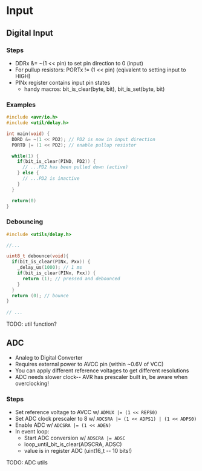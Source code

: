 # Input

## Digital Input

### Steps

* DDRx &= ~(1 << pin) to set pin direction to 0 (input)
* For pullup resistors: PORTx != (1 << pin) (eqivalent to setting input to HIGH)
* PINx register contains input pin states
  * handy macros: bit_is_clear(byte, bit), bit_is_set(byte, bit)

### Examples

```c
#include <avr/io.h>
#include <util/delay.h>

int main(void) {
  DDRD &= ~(1 << PD2); // PD2 is now in input direction
  PORTD |= (1 << PD2); // enable pullup resistor

  while(1) {
    if(bit_is_clear(PIND, PD2)) {
      // ...PD2 has been pulled down (active)
    } else {
      // ...PD2 is inactive
    }
  }

  return(0)
}
```

### Debouncing

```c
#include <utils/delay.h>

//...

uint8_t debounce(void){
  if(bit_is_clear(PINx, Pxx)) {
    _delay_us(1000); // 1 ms
    if(bit_is_clear(PINx, Pxx)) {
      return (1); // pressed and debounced
    }
  }
  return (0); // bounce
}
 
// ...
```

TODO: util function?

## ADC

* Analeg to Digital Converter
* Requires external power to AVCC pin (within ~0.6V of VCC)
* You can apply different reference voltages to get different resolutions
* ADC needs slower clock-- AVR has prescaler built in, be aware when overclocking!

### Steps

* Set reference voltage to AVCC w/ `ADMUX |= (1 << REFS0)`
* Set ADC clock prescaler to 8 w/ `ADCSRA |= (1 << ADPS1) | (1 << ADPS0)`
* Enable ADC w/ `ADCSRA |= (1 << ADEN)`
* In event loop:
  * Start ADC conversion w/ `ADSCRA |= ADSC`
  * loop_until_bit_is_clear(ADSCRA, ADSC)
  * value is in register ADC (uint16_t -- 10 bits!)

TODO: ADC utils